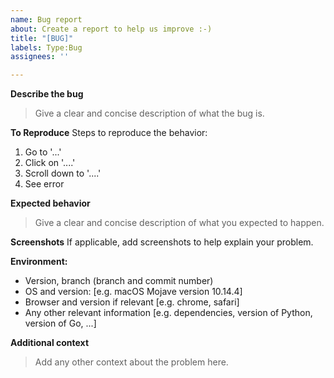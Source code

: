 ```yaml
---
name: Bug report
about: Create a report to help us improve :-)
title: "[BUG]"
labels: Type:Bug
assignees: ''

---
```


**Describe the bug**
> Give a clear and concise description of what the bug is.

**To Reproduce**
Steps to reproduce the behavior:
1. Go to '...'
2. Click on '....'
3. Scroll down to '....'
4. See error

**Expected behavior**
> Give a clear and concise description of what you expected to happen.

**Screenshots**
If applicable, add screenshots to help explain your problem.

**Environment:**
 - Version, branch (branch and commit number)
 - OS and version: [e.g. macOS Mojave version 10.14.4]
 - Browser and version if relevant [e.g. chrome, safari]
 - Any other relevant information [e.g. dependencies, version of Python, version of Go, ...]

**Additional context**
> Add any other context about the problem here.
